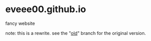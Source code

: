 # eveee00.github.io
fancy website

note: this is a rewrite. see the "[old](https://github.com/eveee00/eveee00.github.io/tree/old)" branch for the original version.
